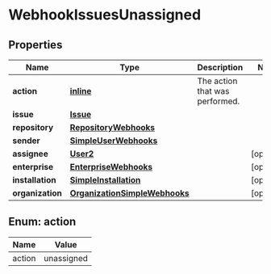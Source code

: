
# WebhookIssuesUnassigned

## Properties
Name | Type | Description | Notes
------------ | ------------- | ------------- | -------------
**action** | [**inline**](#Action) | The action that was performed. | 
**issue** | [**Issue**](Issue.md) |  | 
**repository** | [**RepositoryWebhooks**](RepositoryWebhooks.md) |  | 
**sender** | [**SimpleUserWebhooks**](SimpleUserWebhooks.md) |  | 
**assignee** | [**User2**](User2.md) |  |  [optional]
**enterprise** | [**EnterpriseWebhooks**](EnterpriseWebhooks.md) |  |  [optional]
**installation** | [**SimpleInstallation**](SimpleInstallation.md) |  |  [optional]
**organization** | [**OrganizationSimpleWebhooks**](OrganizationSimpleWebhooks.md) |  |  [optional]


<a id="Action"></a>
## Enum: action
Name | Value
---- | -----
action | unassigned



